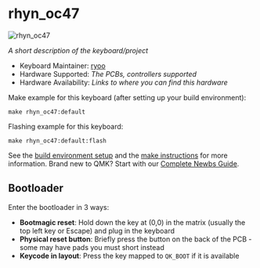 # rhyn_oc47

![rhyn_oc47](https://d3toh8on7lf5va.cloudfront.net/rhyn-oc47_3dcase.jpg)

*A short description of the keyboard/project*

* Keyboard Maintainer: [ryoo](https://github.com/ryoo14)
* Hardware Supported: *The PCBs, controllers supported*
* Hardware Availability: *Links to where you can find this hardware*

Make example for this keyboard (after setting up your build environment):

    make rhyn_oc47:default

Flashing example for this keyboard:

    make rhyn_oc47:default:flash

See the [build environment setup](https://docs.qmk.fm/#/getting_started_build_tools) and the [make instructions](https://docs.qmk.fm/#/getting_started_make_guide) for more information. Brand new to QMK? Start with our [Complete Newbs Guide](https://docs.qmk.fm/#/newbs).

## Bootloader

Enter the bootloader in 3 ways:

* **Bootmagic reset**: Hold down the key at (0,0) in the matrix (usually the top left key or Escape) and plug in the keyboard
* **Physical reset button**: Briefly press the button on the back of the PCB - some may have pads you must short instead
* **Keycode in layout**: Press the key mapped to `QK_BOOT` if it is available

